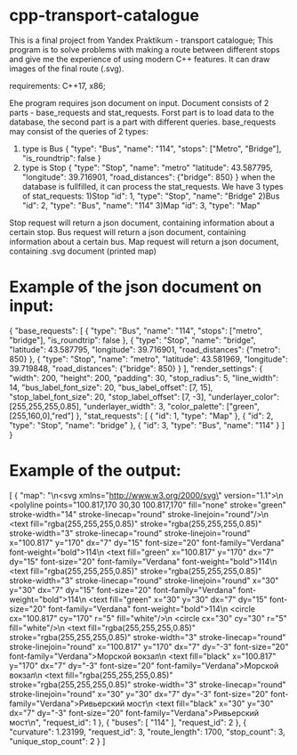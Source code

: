# cpp-transport-catalogue
This is a final project from Yandex Praktikum - transport catalogue;
This program is to solve problems with making a route between different stops and give me the experience of using modern C++ features. It can draw images of the final route (.svg).

requirements: C++17, x86;

Еhe program requires json document on input. Document consists of 2 parts - base_requests and stat_requests. Forst part is to load data to the database, the second part is a part with different queries.
base_requests may consist of the queries of 2 types:
1) type is Bus
{
      "type": "Bus",
      "name": "114",
      "stops": ["Metro", "Bridge"],
      "is_roundtrip": false
}
2) type is Stop
{
      "type": "Stop",
      "name": "metro"
      "latitude": 43.587795,
      "longitude": 39.716901,
      "road_distances": {"bridge": 850}
}
when the database is fullfilled, it can process the stat_requests. We have 3 types of stat_requests:
1)Stop
"id": 1, "type": "Stop", "name": "Bridge" 
2)Bus
"id": 2, "type": "Bus", "name": "114"
3)Map
"id": 3, "type": "Map"

Stop request will return a json document, containing information about a certain stop.
Bus request will return a json document, containing information about a certain bus.
Map request will return a json document, containing .svg document (printed map)

# Example of the json document on input:

{
    "base_requests": [
      {
        "type": "Bus",
        "name": "114",
        "stops": ["metro", "bridge"],
        "is_roundtrip": false
      },
      {
        "type": "Stop",
        "name": "bridge",
        "latitude": 43.587795,
        "longitude": 39.716901,
        "road_distances": {"metro": 850}
      },
      {
        "type": "Stop",
        "name": "metro",
        "latitude": 43.581969,
        "longitude": 39.719848,
        "road_distances": {"bridge": 850}
      }
    ],
    "render_settings": {
      "width": 200,
      "height": 200,
      "padding": 30,
      "stop_radius": 5,
      "line_width": 14,
      "bus_label_font_size": 20,
      "bus_label_offset": [7, 15],
      "stop_label_font_size": 20,
      "stop_label_offset": [7, -3],
      "underlayer_color": [255,255,255,0.85],
      "underlayer_width": 3,
      "color_palette": ["green", [255,160,0],"red"]
    },
    "stat_requests": [
      { "id": 1, "type": "Map" },
      { "id": 2, "type": "Stop", "name": "bridge" },
      { "id": 3, "type": "Bus", "name": "114" }
    ]
  }

  # Example of the output:
  [
    {
        "map": "<?xml version=\"1.0\" encoding=\"UTF-8\" ?>\n<svg xmlns=\"http://www.w3.org/2000/svg\" version=\"1.1\">\n  <polyline points=\"100.817,170 30,30 100.817,170\" fill=\"none\" stroke=\"green\" stroke-width=\"14\" stroke-linecap=\"round\" stroke-linejoin=\"round\"/>\n  <text fill=\"rgba(255,255,255,0.85)\" stroke=\"rgba(255,255,255,0.85)\" stroke-width=\"3\" stroke-linecap=\"round\" stroke-linejoin=\"round\" x=\"100.817\" y=\"170\" dx=\"7\" dy=\"15\" font-size=\"20\" font-family=\"Verdana\" font-weight=\"bold\">114</text>\n  <text fill=\"green\" x=\"100.817\" y=\"170\" dx=\"7\" dy=\"15\" font-size=\"20\" font-family=\"Verdana\" font-weight=\"bold\">114</text>\n  <text fill=\"rgba(255,255,255,0.85)\" stroke=\"rgba(255,255,255,0.85)\" stroke-width=\"3\" stroke-linecap=\"round\" stroke-linejoin=\"round\" x=\"30\" y=\"30\" dx=\"7\" dy=\"15\" font-size=\"20\" font-family=\"Verdana\" font-weight=\"bold\">114</text>\n  <text fill=\"green\" x=\"30\" y=\"30\" dx=\"7\" dy=\"15\" font-size=\"20\" font-family=\"Verdana\" font-weight=\"bold\">114</text>\n  <circle cx=\"100.817\" cy=\"170\" r=\"5\" fill=\"white\"/>\n  <circle cx=\"30\" cy=\"30\" r=\"5\" fill=\"white\"/>\n  <text fill=\"rgba(255,255,255,0.85)\" stroke=\"rgba(255,255,255,0.85)\" stroke-width=\"3\" stroke-linecap=\"round\" stroke-linejoin=\"round\" x=\"100.817\" y=\"170\" dx=\"7\" dy=\"-3\" font-size=\"20\" font-family=\"Verdana\">Морской вокзал</text>\n  <text fill=\"black\" x=\"100.817\" y=\"170\" dx=\"7\" dy=\"-3\" font-size=\"20\" font-family=\"Verdana\">Морской вокзал</text>\n  <text fill=\"rgba(255,255,255,0.85)\" stroke=\"rgba(255,255,255,0.85)\" stroke-width=\"3\" stroke-linecap=\"round\" stroke-linejoin=\"round\" x=\"30\" y=\"30\" dx=\"7\" dy=\"-3\" font-size=\"20\" font-family=\"Verdana\">Ривьерский мост</text>\n  <text fill=\"black\" x=\"30\" y=\"30\" dx=\"7\" dy=\"-3\" font-size=\"20\" font-family=\"Verdana\">Ривьерский мост</text>\n</svg>",
        "request_id": 1
    },
    {
        "buses": [
            "114"
        ],
        "request_id": 2
    },
    {
        "curvature": 1.23199,
        "request_id": 3,
        "route_length": 1700,
        "stop_count": 3,
        "unique_stop_count": 2
    }
]
